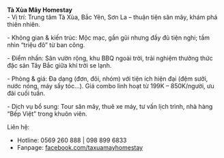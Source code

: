 **Tà Xùa Mây Homestay**   
\- Vị trí: Trung tâm Tà Xùa, Bắc Yên, Sơn La – thuận tiện săn mây, khám phá thiên nhiên.

\- Không gian & kiến trúc: Mộc mạc, gần gũi nhưng đầy đủ tiện nghi; tầm nhìn “triệu đô” từ ban công.

\- Điểm nhấn: Sân vườn rộng, khu BBQ ngoài trời, trải nghiệm thưởng thức đặc sản Tây Bắc giữa khí trời se lạnh.

\- Phòng & giá: Đa dạng (đơn, đôi, nhóm) với tiện ích hiện đại (đệm sưởi, nước nóng, máy sấy tóc...). Giá combo linh hoạt từ 199K – 850K/người, ưu đãi cuối tuần.

\- Dịch vụ bổ sung: Tour săn mây, thuê xe máy, tư vấn lịch trình, nhà hàng “Bếp Việt” trong khuôn viên.

Liên hệ:

* Hotline: 0569 260 888 | 098 899 6833  
* Fanpage: [facebook.com/taxuamayhomestay](https://facebook.com/taxuamayhomestay)

